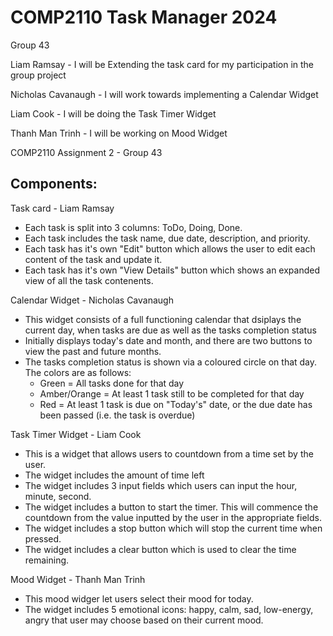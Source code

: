 # COMP2110 Task Manager 2024

Group 43

Liam Ramsay - 
I will be Extending the task card for my participation in the group project

Nicholas Cavanaugh -
I will work towards implementing a Calendar Widget

Liam Cook - 
I will be doing the Task Timer Widget

Thanh Man Trinh -
I will be working on Mood Widget


COMP2110 Assignment 2 - Group 43

## Components:

Task card - Liam Ramsay
- Each task is split into 3 columns: ToDo, Doing, Done.
- Each task includes the task name, due date, description, and priority.
- Each task has it's own "Edit" button which allows the user to edit each content of the task and update it.
- Each task has it's own "View Details" button which shows an expanded view of all the task contenents.

Calendar Widget - Nicholas Cavanaugh
- This widget consists of a full functioning calendar that dsiplays the current day, when tasks are due as well as the tasks completion status
- Initially displays today's date and month, and there are two buttons to view the past and future months.
- The tasks completion status is shown via a coloured circle on that day. The colors are as follows:
    - Green = All tasks done for that day
    - Amber/Orange = At least 1 task still to be completed for that day
    - Red = At least 1 task is due on "Today's" date, or the due date has been passed (i.e. the task is overdue)

Task Timer Widget - Liam Cook
- This is a widget that allows users to countdown from a time set by the user.
- The widget includes the amount of time left
- The widget includes 3 input fields which users can input the hour, minute, second.
- The widget includes a button to start the timer. This will commence the countdown from the value inputted by the user in the appropriate fields.
- The widget includes a stop button which will stop the current time when pressed.
- The widget includes a clear button which is used to clear the time remaining.

Mood Widget - Thanh Man Trinh
- This mood widger let users select their mood for today.
- The widget includes 5 emotional icons: happy, calm, sad, low-energy, angry that user may choose based on their current mood.


